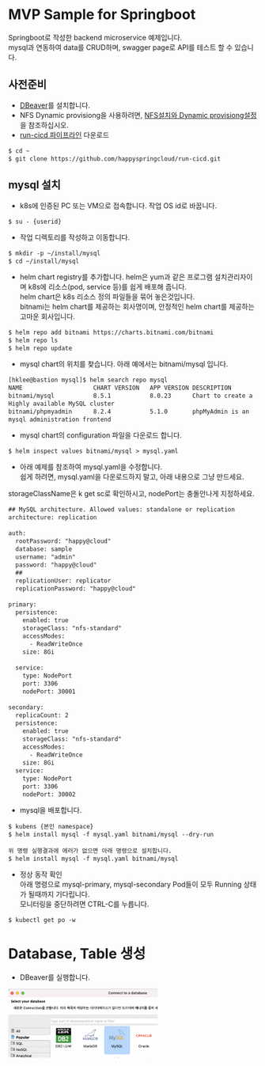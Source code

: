 # MVP Sample for Springboot

Springboot로 작성한 backend microservice 예제입니다.   
mysql과 연동하여 data를 CRUD하며, swagger page로 API를 테스트 할 수 있습니다.   

## 사전준비 
- [DBeaver](https://dbeaver.io/)를 설치합니다.  
- NFS Dynamic provisiong을 사용하려면, [NFS설치와 Dynamic provisiong설정](https://happycloud-lee.tistory.com/178?category=832243)을 참조하십시오.
- [run-cicd 파이프라인](https://happycloud-lee.tistory.com/195?category=832250) 다운로드
```
$ cd ~
$ git clone https://github.com/happyspringcloud/run-cicd.git
```

## mysql 설치
- k8s에 인증된 PC 또는 VM으로 접속합니다. 작업 OS id로 바꿉니다.   
```
$ su - {userid}
``` 

- 작업 디렉토리를 작성하고 이동합니다. 
```
$ mkdir -p ~/install/mysql
$ cd ~/install/mysql
``` 

- helm chart registry를 추가합니다. 
helm은 yum과 같은 프로그램 설치관리자이며 k8s에 리소스(pod, service 등)를 쉽게 배포해 줍니다.  
helm chart은 k8s 리소스 정의 파일들을 묶어 놓은것입니다.  
bitnami는 helm chart를 제공하는 회사명이며, 안정적인 helm chart를 제공하는 고마운 회사입니다.   
```
$ helm repo add bitnami https://charts.bitnami.com/bitnami
$ helm repo ls
$ helm repo update
```

- mysql chart의 위치를 찾습니다. 
아래 예에서는 bitnami/mysql	입니다.   
```
[hklee@bastion mysql]$ helm search repo mysql
NAME                   	CHART VERSION	APP VERSION	DESCRIPTION
bitnami/mysql          	8.5.1        	8.0.23     	Chart to create a Highly available MySQL cluster
bitnami/phpmyadmin     	8.2.4        	5.1.0      	phpMyAdmin is an mysql administration frontend
```
- mysql chart의 configuration 파일을 다운로드 합니다.  

```
$ helm inspect values bitnami/mysql > mysql.yaml

```

- 아래 예제를 참조하여 mysql.yaml을 수정합니다.  
쉽게 하려면, mysql.yaml을 다운로드하지 말고, 아래 내용으로 그냥 만드세요.   

storageClassName은 k get sc로 확인하시고, nodePort는 충돌안나게 지정하세요.  

```
## MySQL architecture. Allowed values: standalone or replication
architecture: replication

auth:
  rootPassword: "happy@cloud"
  database: sample
  username: "admin"
  password: "happy@cloud"
  ##
  replicationUser: replicator
  replicationPassword: "happy@cloud"

primary:
  persistence:
    enabled: true
    storageClass: "nfs-standard"
    accessModes:
      - ReadWriteOnce
    size: 8Gi

  service:
    type: NodePort
    port: 3306
    nodePort: 30001

secondary:
  replicaCount: 2
  persistence:
    enabled: true
    storageClass: "nfs-standard"
    accessModes:
      - ReadWriteOnce
    size: 8Gi
  service:
    type: NodePort
    port: 3306
    nodePort: 30002
```

- mysql을 배포합니다.   
```
$ kubens {본인 namespace} 
$ helm install mysql -f mysql.yaml bitnami/mysql --dry-run

위 명령 실행결과에 에러가 없으면 아래 명령으로 설치합니다.   
$ helm install mysql -f mysql.yaml bitnami/mysql
```

- 정상 동작 확인   
아래 명령으로 mysql-primary, mysql-secondary Pod들이 모두 Running 상태가 될때까지 기다립니다.    
모니터링을 중단하려면 CTRL-C를 누릅니다.    
```
$ kubectl get po -w 
```

# Database, Table 생성 
- DBeaver를 실행합니다. 
<img src="./img/2021-04-04-12-25-55.png" width=60% height=60%/>




